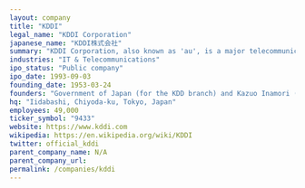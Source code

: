 ```yaml
---
layout: company
title: "KDDI"
legal_name: "KDDI Corporation"
japanese_name: "KDDI株式会社"
summary: "KDDI Corporation, also known as 'au', is a major telecommunications company in Japan that specializes in mobile phone services. The company was formed in 2000 through the merger of DDI, KDD, and IDO. It became known as KDDI Corporation in 2002. KDDI's predecessor, KDD, was a special company established in 1953 by the former Nippon Telegraph and Telephone Public Corporation for the development of international communication networks. While KDDI was initially recognized as the largest rival of NTT and NCC, it has faced strong competition from SoftBank Group's M&A strategy and contract cancellations due to number portability since around 2013. KDDI is a component stock of the Nikkei Average Stock Price Index, TOPIX Core30, and JPX Nikkei Index 400. The company's slogan is 'Tomorrow, Together' as of May 15, 2019."
industries: "IT & Telecommunications"
ipo_status: "Public company"
ipo_date: 1993-09-03
founding_date: 1953-03-24
founders: "Government of Japan (for the KDD branch) and Kazuo Inamori (for the DDI branch)"
hq: "Iidabashi, Chiyoda-ku, Tokyo, Japan"
employees: 49,000
ticker_symbol: "9433"
website: https://www.kddi.com
wikipedia: https://en.wikipedia.org/wiki/KDDI
twitter: official_kddi
parent_company_name: N/A
parent_company_url: 
permalink: /companies/kddi
---
```

